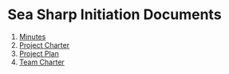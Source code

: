 # Sea Sharp Initiation Documents
1. [Minutes](./Minutes.md)
2. [Project Charter](./ProjectCharter.md)
3. [Project Plan](./ProjectPlan.md)
4. [Team Charter](./TeamCharter.md)
